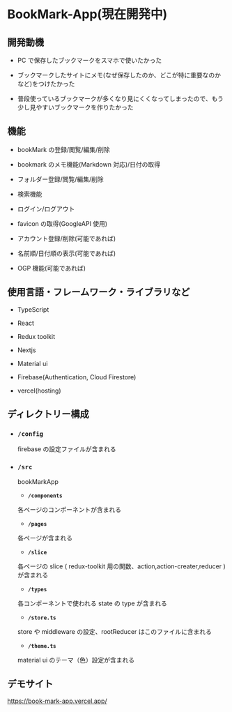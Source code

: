 # BookMark-App(現在開発中)

## 開発動機

- PC で保存したブックマークをスマホで使いたかった

- ブックマークしたサイトにメモ(なぜ保存したのか、どこが特に重要なのかなど)をつけたかった

- 普段使っているブックマークが多くなり見にくくなってしまったので、もう少し見やすいブックマークを作りたかった

## 機能

- bookMark の登録/閲覧/編集/削除

- bookmark のメモ機能(Markdown 対応)/日付の取得

- フォルダー登録/閲覧/編集/削除

- 検索機能

- ログイン/ログアウト

- favicon の取得(GoogleAPI 使用)

- アカウント登録/削除(可能であれば)

- 名前順/日付順の表示(可能であれば)

- OGP 機能(可能であれば)

## 使用言語・フレームワーク・ライブラリなど

- TypeScript

- React

- Redux toolkit

- Nextjs

- Material ui

- Firebase(Authentication, Cloud Firestore)

- vercel(hosting)

## ディレクトリー構成

- ### **`/config`**<br/>

  firebase の設定ファイルが含まれる<br/>

- ### **`/src`**<br/>

  bookMarkApp<br/>

  - **`/components`**<br/>

  各ページのコンポーネントが含まれる<br/>

  - **`/pages`**<br/>

  各ページが含まれる<br/>

  - **`/slice`**<br/>

  各ページの slice ( redux-toolkit 用の関数、action,action-creater,reducer ) が含まれる<br/>

  - **`/types`**<br/>

  各コンポーネントで使われる state の type が含まれる<br/>

  - **`/store.ts`**<br/>

  store や middleware の設定、rootReducer はこのファイルに含まれる

  - **`/theme.ts`**<br/>

  material ui のテーマ（色）設定が含まれる

## デモサイト

https://book-mark-app.vercel.app/
